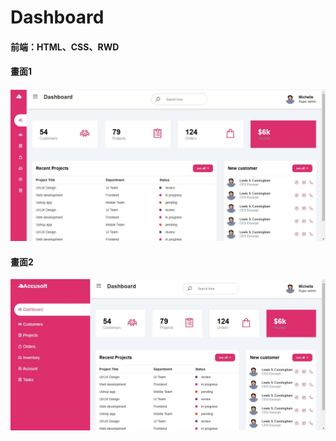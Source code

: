 # Dashboard

#### 前端：HTML、CSS、RWD 

   

#### 畫面1
![image](https://github.com/michelle-lai/dashboard/blob/main/%E7%95%AB%E9%9D%A21.jpg)  

  
#### 畫面2
![image](https://github.com/michelle-lai/dashboard/blob/main/%E7%95%AB%E9%9D%A22.jpg)  

  
